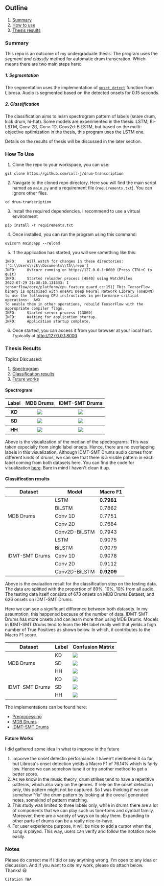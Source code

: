 ## Outline
1. [Summary](#summary)
2. [How to use](#how-to-use)
3. [Thesis results](#thesis-results)

### Summary
This repo is an outcome of my undergraduate thesis. The program uses the *segment and classify* method for automatic drum transcration. Which means there are two main steps here:
##### 1. Segmentation
The segmentation uses the implementation of [`onset_detect`](https://librosa.org/doc/main/generated/librosa.onset.onset_detect.html) function from Librosa. Audio is segmented based on the detected onsets for 0.15 seconds.

##### 2. Classification
The classification aims to learn spectrogram pattern of labels (snare drum, kick drum, hi-hat). Some models are experimented in the thesis: LSTM, Bi-LSTM, Conv-2D, Conv-1D, Conv2d-BiLSTM, but based on the multi-objective optimization in the thesis, this program uses the LSTM one.

Details on the results of thesis will be discussed in the later section.

### How To Use
1. Clone the repo to your workspace, you can use:
```
git clone https://github.com/coll-j/drum-transcription
```
2. Navigate to the cloned repo directory. Here you will find the main script named as `main.py` and a requirement file (`requirements.txt`). You can ignore other files.
```
cd drum-transcription
```
3. Install the required dependencies. I recommend to use a virtual environment
```
pip install -r requirements.txt
```
4. Once installed, you can run the program using this command:
```
uvicorn main:app --reload
```
5. If the application has started, you will see something like this:
```
INFO:     Will watch for changes in these directories: ['C:\\Users\\zk\\Documents\\TA\\repo']
INFO:     Uvicorn running on http://127.0.0.1:8000 (Press CTRL+C to quit)
INFO:     Started reloader process [4840] using WatchFiles
2022-07-29 21:38:10.131833: I tensorflow/core/platform/cpu_feature_guard.cc:151] This TensorFlow binary is optimized with oneAPI Deep Neural Network Library (oneDNN) to use the following CPU instructions in performance-critical operations:  AVX
To enable them in other operations, rebuild TensorFlow with the appropriate compiler flags.
INFO:     Started server process [13860]
INFO:     Waiting for application startup.
INFO:     Application startup complete.
```
6. Once started, you can access it from your browser at your local host. Typically at http://127.0.0.1:8000

### Thesis Results
Topics Discussed:
1. [Spectrogram](#spectrogram)
2. [Classification results](#classification-results)
3. [Future works](#future-works)

#### Spectrogram

<table>
    <thead>
        <tr>
            <th>Label</th>
            <th>MDB Drums</th>
            <th>IDMT-SMT Drums</th>
        </tr>
    </thead>
    <tbody>
        <tr>
            <th>KD</th>
            <th><img src="readme/mdb-kd.png"></th>
            <th><img src="readme/idmt-kd.png"></th>
        </tr>
        <tr>
            <th>SD</th>
            <th><img src="readme/mdb-sd.png"></th>
            <th><img src="readme/idmt-sd.png"></th>
        </tr>
        <tr>
            <th>HH</th>
            <th><img src="readme/mdb-hh.png"></th>
            <th><img src="readme/idmt-hh.png"></th>
        </tr>
    </tbody>
</table>


Above is the visualization of the median of the spectrograms. This was taken expecially from single label onsets. Hence, there are no overlapping labels in this visualization. Although IDMT-SMT Drums audio comes from different kinds of drums, we can see that there is a visible pattern in each label coming from both datasets here. You can find the code for visualization [here](https://colab.research.google.com/drive/1R3ZFVlcucahInK0dWMEvQ6JjB3be72p4). Bare in mind I haven't clean it up.

#### Classification results
<table>
    <thead>
        <tr>
            <th>Dataset</th>
            <th>Model</th>
            <th>Macro F1</th>
        </tr>
    </thead>
    <tbody>
        <tr>
            <td rowspan=5>MDB Drums</td>
            <td>LSTM</td>
            <td><b>0.7981</b></td>
        </tr>
        <tr>
            <td>BiLSTM</td>
            <td>0.7862</td>
        </tr>
        <tr>
            <td>Conv 1D</td>
            <td>0.7751</td>
        </tr>
        <tr>
	        <td>Conv 2D</td>
            <td>0.7684</td>
        </tr>
        <tr>
	        <td>Conv2D-BiLSTM</td>
            <td>0.7943</td>
        </tr>
     <tr>
            <td rowspan=5>IDMT-SMT Drums</td>
            <td>LSTM</td>
            <td>0.9075</td>
        </tr>
        <tr>
            <td>BiLSTM</td>
            <td>0.9079</td>
        </tr>
        <tr>
            <td>Conv 1D</td>
            <td>0.9078</td>
        </tr>
        <tr>
	        <td>Conv 2D</td>
            <td>0.9112</td>
        </tr>
        <tr>
	        <td>Conv2D-BiLSTM</td>
            <td><b>0.9209</b></td>
        </tr>
    </tbody>
</table>

Above is the evaluation result for the classification step on the testing data. The data are splitted with the proportion of 80%, 10%, 10% from all audio.  The testing data itself consists of 673 onsets on MDB Drums Dataset, and 626 onsets on IDMT-SMT Drums.

Here we can see a significant difference between both datasets. In my assumption, this happened because of the number of data. IDMT-SMT Drums  has more onsets and can learn more than using MDB Drums. Models in IDMT-SMT Drums tend to learn the HH label really well that yields a high number of True Positives as shown below. In which, it contributes to the Macro F1 score.
<table>
    <thead>
        <tr>
            <th>Dataset</th>
            <th>Label</th>
            <th>Confusion Matrix</th>
        </tr>
    </thead>
    <tbody>
        <tr>
            <td rowspan=3>MDB Drums</td>
            <td>KD</td>
            <td><img src="readme/cm-mdb-kd.png"></td>
        </tr>
        <tr>
            <td>SD</td>
            <td><img src="readme/cm-mdb-sd.png"></td>
        </tr>
        <tr>
            <td>HH</td>
            <td><img src="readme/cm-mdb-hh.png"></td>
        </tr>
     <tr>
            <td rowspan=3>IDMT-SMT Drums</td>
            <td>KD</td>
            <td><img src="readme/cm-idmt-kd.png"></td>
        </tr>
        <tr>
            <td>SD</td>
            <td><img src="readme/cm-idmt-sd.png"></td>
        </tr>
        <tr>
            <td>HH</td>
            <td><img src="readme/cm-idmt-hh.png"></td>
        </tr>
    </tbody>
</table>

The implementations can be found here:
* [Preprocessing](https://colab.research.google.com/drive/1vwCvE_G5rlnt3Yl4xBkmxxkUqYVGGOut)
* [MDB Drums](https://colab.research.google.com/drive/1KjHzvkrXlGPft1uLiHjZoAJHJ-NuwsNw)
* [IDMT-SMT Drums](https://colab.research.google.com/drive/1XnATMQFVHcWrJMv3A9HraUyzWLy5Xs67)

#### Future Works
I did gathered some idea in what to improve in the future
1. Imporve the onset detectin performance. I haven't mentioned it so far, but Librosa's onset detection yields a Macro F1 of 76.14% which is fairly low. Hence we can somehow tune it or try another method to get a better score.
2. As we know in the music theory, drum strikes tend to have a repetitive patterns, which also vary on the genres. If rely on the onset detection only, this pattern might not be captured. So I was thinking if we can somehow "fix" the drum pattern by looking at the overall generated notes, somekind of pattern matching.
3. This study was limited to three labels only, while in drums there are a lot of components that we can play such us tom-toms and cymbal family. Moreover, there are a variety of ways on to play them. Expanding to other parts of drums can be a really nice-to-have.
4. For user experience purpose, it will be nice to add a cursor when the song is played. This way, users can verify and follow the notation more easily.

### Notes
Please do correct me if I did or say anything wrong. I'm open to any idea or discussion. And if you want to cite my work, please do attach below. Thanks! :smiley:

```
Citation TBA
```
